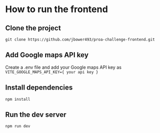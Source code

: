 # How to run the frontend

## Clone the project

`git clone https://github.com/jbower493/proa-challenge-frontend.git`

## Add Google maps API key

Create a .env file and add your Google maps API key as `VITE_GOOGLE_MAPS_API_KEY={ your api key }`

## Install dependencies

`npm install`

## Run the dev server

`npm run dev`
